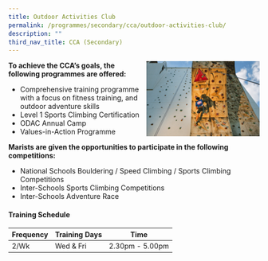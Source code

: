 ```yaml
---
title: Outdoor Activities Club
permalink: /programmes/secondary/cca/outdoor-activities-club/
description: ""
third_nav_title: CCA (Secondary)
---
```

<img align="right" src="/images/CCA/Secondary/ODAC_v1.png" style="width:45%">


**To achieve the CCA’s goals, the following programmes are offered:**

*   Comprehensive training programme with a focus on fitness training, and outdoor adventure skills
*   Level 1 Sports Climbing Certification
*   ODAC Annual Camp&nbsp;
*   Values-in-Action Programme

  

**Marists are given the opportunities to participate in the following competitions:**

*   National Schools Bouldering / Speed Climbing / Sports Climbing Competitions&nbsp;&nbsp;
*   Inter-Schools Sports Climbing Competitions&nbsp;&nbsp;
*   Inter-Schools Adventure Race


#### Training Schedule

<table>
<thead>
  <tr>
    <th>Frequency</th>
    <th>Training Days</th>
    <th>Time</th>
  </tr>
</thead>
<tbody>
  <tr>
    <td>2/Wk</td>
    <td>Wed &amp; Fri</td>
    <td>2.30pm - 5.00pm</td>
  </tr>
</tbody>
</table>